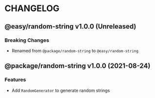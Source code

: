 # CHANGELOG
## @easy/random-string v1.0.0 (Unreleased)
### Breaking Changes

- Renamed from `@package/random-string` to `@easy/random-string`

## @package/random-string v1.0.0 (2021-08-24)
### Features

- Add `RandomGenerator` to generate random strings

